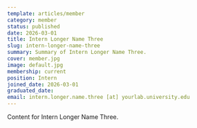 ```yaml
---
template: articles/member
category: member
status: published
date: 2026-03-01
title: Intern Longer Name Three
slug: intern-longer-name-three
summary: Summary of Intern Longer Name Three.
cover: member.jpg
image: default.jpg
membership: current
position: Intern
joined_date: 2026-03-01
graduated_date:
email: intern.longer.name.three [at] yourlab.university.edu
---
```


Content for Intern Longer Name Three.
